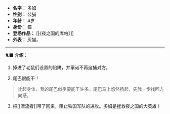 
- **名字：** 多姆
- **性别：** 公猫
- **年龄：** 4岁
- **身份：** 猫
- **登场作品：** [[《夜之国的库帕》]]
- **外表：** 灰猫。

---

🐈‍⬛ **介绍：** 

1. 掉进了老鼠们设置的陷阱，并承诺不再追捕对方。

2. 尾巴很能干！

> 比起身体，我的尾巴似乎要能干许多。尾巴马上悠然扬起，先我一步找回方向感。

3. 把[[漂流者]]带了回来，阻止铁国军队的进攻。多姆是拯救夜之国的大英雄！